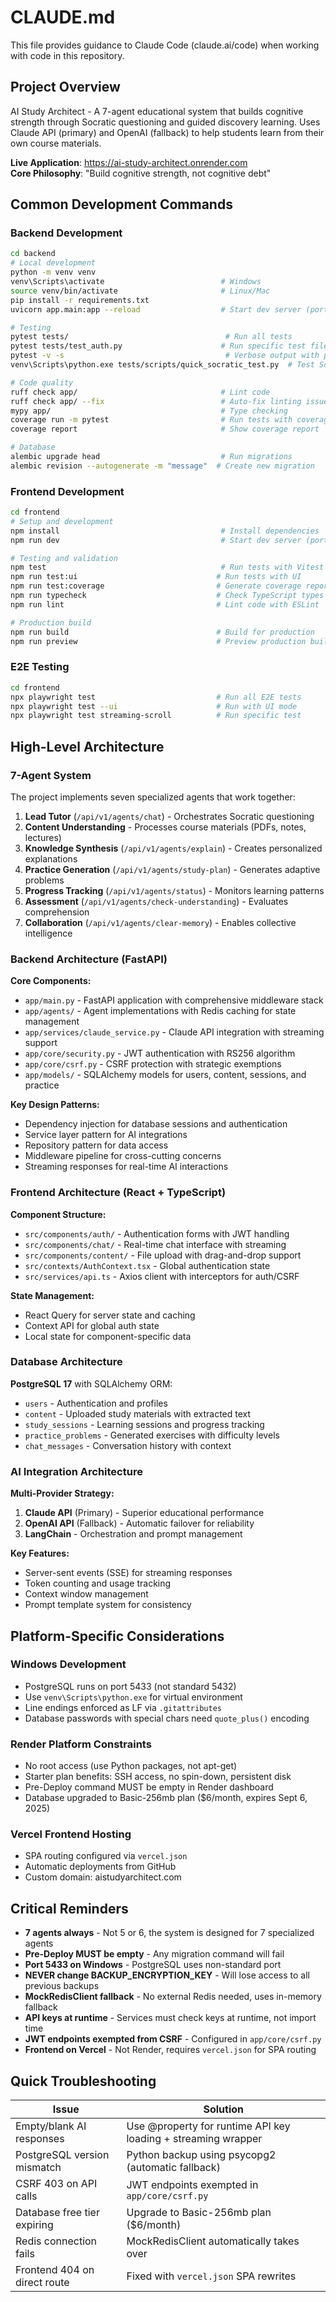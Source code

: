 # CLAUDE.md

This file provides guidance to Claude Code (claude.ai/code) when working with code in this repository.

## Project Overview

AI Study Architect - A 7-agent educational system that builds cognitive strength through Socratic questioning and guided discovery learning. Uses Claude API (primary) and OpenAI (fallback) to help students learn from their own course materials.

**Live Application**: https://ai-study-architect.onrender.com  
**Core Philosophy**: "Build cognitive strength, not cognitive debt"

## Common Development Commands

### Backend Development
```bash
cd backend
# Local development
python -m venv venv
venv\Scripts\activate                          # Windows
source venv/bin/activate                       # Linux/Mac
pip install -r requirements.txt
uvicorn app.main:app --reload                  # Start dev server (port 8000)

# Testing
pytest tests/                                   # Run all tests
pytest tests/test_auth.py                      # Run specific test file
pytest -v -s                                    # Verbose output with print statements
venv\Scripts\python.exe tests/scripts/quick_socratic_test.py  # Test Socratic mode (Windows)

# Code quality
ruff check app/                                # Lint code
ruff check app/ --fix                          # Auto-fix linting issues
mypy app/                                      # Type checking
coverage run -m pytest                         # Run tests with coverage
coverage report                                # Show coverage report

# Database
alembic upgrade head                           # Run migrations
alembic revision --autogenerate -m "message"  # Create new migration
```

### Frontend Development
```bash
cd frontend
# Setup and development
npm install                                    # Install dependencies
npm run dev                                    # Start dev server (port 5173)

# Testing and validation
npm test                                       # Run tests with Vitest
npm run test:ui                               # Run tests with UI
npm run test:coverage                         # Generate coverage report
npm run typecheck                             # Check TypeScript types
npm run lint                                  # Lint code with ESLint

# Production build
npm run build                                 # Build for production
npm run preview                               # Preview production build
```

### E2E Testing
```bash
cd frontend
npx playwright test                           # Run all E2E tests
npx playwright test --ui                      # Run with UI mode
npx playwright test streaming-scroll          # Run specific test
```

## High-Level Architecture

### 7-Agent System
The project implements seven specialized agents that work together:

1. **Lead Tutor** (`/api/v1/agents/chat`) - Orchestrates Socratic questioning
2. **Content Understanding** - Processes course materials (PDFs, notes, lectures)
3. **Knowledge Synthesis** (`/api/v1/agents/explain`) - Creates personalized explanations
4. **Practice Generation** (`/api/v1/agents/study-plan`) - Generates adaptive problems
5. **Progress Tracking** (`/api/v1/agents/status`) - Monitors learning patterns
6. **Assessment** (`/api/v1/agents/check-understanding`) - Evaluates comprehension
7. **Collaboration** (`/api/v1/agents/clear-memory`) - Enables collective intelligence

### Backend Architecture (FastAPI)

**Core Components:**
- `app/main.py` - FastAPI application with comprehensive middleware stack
- `app/agents/` - Agent implementations with Redis caching for state management
- `app/services/claude_service.py` - Claude API integration with streaming support
- `app/core/security.py` - JWT authentication with RS256 algorithm
- `app/core/csrf.py` - CSRF protection with strategic exemptions
- `app/models/` - SQLAlchemy models for users, content, sessions, and practice

**Key Design Patterns:**
- Dependency injection for database sessions and authentication
- Service layer pattern for AI integrations
- Repository pattern for data access
- Middleware pipeline for cross-cutting concerns
- Streaming responses for real-time AI interactions

### Frontend Architecture (React + TypeScript)

**Component Structure:**
- `src/components/auth/` - Authentication forms with JWT handling
- `src/components/chat/` - Real-time chat interface with streaming
- `src/components/content/` - File upload with drag-and-drop support
- `src/contexts/AuthContext.tsx` - Global authentication state
- `src/services/api.ts` - Axios client with interceptors for auth/CSRF

**State Management:**
- React Query for server state and caching
- Context API for global auth state
- Local state for component-specific data

### Database Architecture

**PostgreSQL 17** with SQLAlchemy ORM:
- `users` - Authentication and profiles
- `content` - Uploaded study materials with extracted text
- `study_sessions` - Learning sessions and progress tracking
- `practice_problems` - Generated exercises with difficulty levels
- `chat_messages` - Conversation history with context

### AI Integration Architecture

**Multi-Provider Strategy:**
1. **Claude API** (Primary) - Superior educational performance
2. **OpenAI API** (Fallback) - Automatic failover for reliability
3. **LangChain** - Orchestration and prompt management

**Key Features:**
- Server-sent events (SSE) for streaming responses
- Token counting and usage tracking
- Context window management
- Prompt template system for consistency

## Platform-Specific Considerations

### Windows Development
- PostgreSQL runs on port 5433 (not standard 5432)
- Use `venv\Scripts\python.exe` for virtual environment
- Line endings enforced as LF via `.gitattributes`
- Database passwords with special chars need `quote_plus()` encoding

### Render Platform Constraints
- No root access (use Python packages, not apt-get)
- Starter plan benefits: SSH access, no spin-down, persistent disk
- Pre-Deploy command MUST be empty in Render dashboard
- Database upgraded to Basic-256mb plan ($6/month, expires Sept 6, 2025)

### Vercel Frontend Hosting
- SPA routing configured via `vercel.json`
- Automatic deployments from GitHub
- Custom domain: aistudyarchitect.com

## Critical Reminders

- **7 agents always** - Not 5 or 6, the system is designed for 7 specialized agents
- **Pre-Deploy MUST be empty** - Any migration command will fail
- **Port 5433 on Windows** - PostgreSQL uses non-standard port
- **NEVER change BACKUP_ENCRYPTION_KEY** - Will lose access to all previous backups
- **MockRedisClient fallback** - No external Redis needed, uses in-memory fallback
- **API keys at runtime** - Services must check keys at runtime, not import time
- **JWT endpoints exempted from CSRF** - Configured in `app/core/csrf.py`
- **Frontend on Vercel** - Not Render, requires `vercel.json` for SPA routing

## Quick Troubleshooting

| Issue | Solution |
|-------|----------|
| Empty/blank AI responses | Use @property for runtime API key loading + streaming wrapper |
| PostgreSQL version mismatch | Python backup using psycopg2 (automatic fallback) |
| CSRF 403 on API calls | JWT endpoints exempted in `app/core/csrf.py` |
| Database free tier expiring | Upgrade to Basic-256mb plan ($6/month) |
| Redis connection fails | MockRedisClient automatically takes over |
| Frontend 404 on direct route | Fixed with `vercel.json` SPA rewrites |